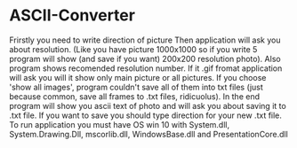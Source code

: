 # ASCII-Converter
Frirstly you need to write direction of picture
Then application will ask you about resolution. (Like you have picture 1000x1000 so if you write 5 program will show (and save if you want) 200x200 resolution photo). 
Also program shows recomended resolution number.
If it .gif fromat application will ask you will it show only main picture or all pictures. 
If you choose 'show all images', program couldn't save all of them into txt files (just because common, save all frames to .txt files, ridicuolus).
In the end program will show you ascii text of photo and will ask you about saving it to .txt file. If you want to save you should type direction for your new .txt file.
To run application you must have OS win 10 with System.dll, System.Drawing.Dll, mscorlib.dll, WindowsBase.dll and PresentationCore.dll
